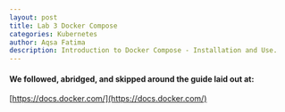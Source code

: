 ```yaml
---
layout: post
title: Lab 3 Docker Compose
categories: Kubernetes
author: Aqsa Fatima
description: Introduction to Docker Compose - Installation and Use.
---
```

#### We followed, abridged, and skipped around the guide laid out at: 
[https://docs.docker.com/](https://docs.docker.com/)
